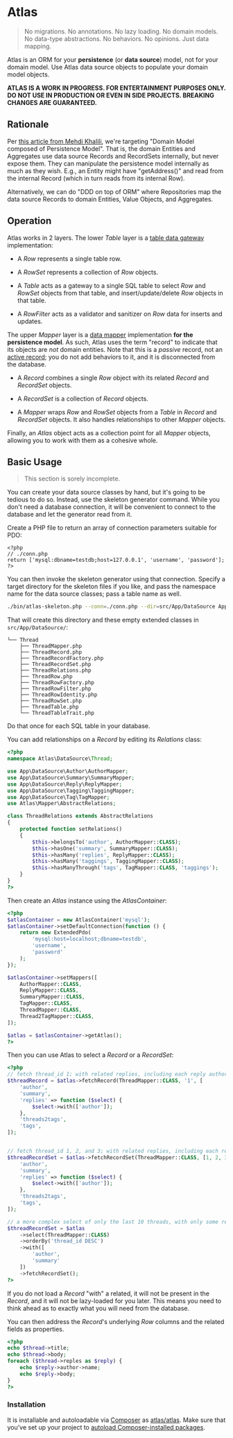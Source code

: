 # Atlas

> No migrations. No annotations. No lazy loading. No domain models. No data-type abstractions. No behaviors. No opinions. Just data mapping.

Atlas is an ORM for your **persistence** (or **data source**) model, not for your domain model. Use Atlas data source objects to populate your domain model objects.

**ATLAS IS A WORK IN PROGRESS. FOR ENTERTAINMENT PURPOSES ONLY. DO NOT USE IN PRODUCTION OR EVEN IN SIDE PROJECTS. BREAKING CHANGES ARE GUARANTEED.**

## Rationale

Per [this article from Mehdi Khalili](http://www.mehdi-khalili.com/orm-anti-patterns-part-4-persistence-domain-model/), we're targeting "Domain Model composed of Persistence Model". That is, the domain Entities and Aggregates use data source Records and RecordSets internally, but never expose them. They can manipulate the persistence model internally as much as they wish. E.g., an Entity might have "getAddress()" and read from the internal Record (which in turn reads from its internal Row).

Alternatively, we can do "DDD on top of ORM" where Repositories map the data source Records to domain Entities, Value Objects, and Aggregates.

## Operation

Atlas works in 2 layers. The lower _Table_ layer is a [table data gateway](http://martinfowler.com/eaaCatalog/tableDataGateway.html) implementation:

- A _Row_ represents a single table row.

- A _RowSet_ represents a collection of _Row_ objects.

- A _Table_ acts as a gateway to a single SQL table to select _Row_ and _RowSet_ objects from that table, and insert/update/delete _Row_ objects in that table.

- A _RowFilter_ acts as a validator and sanitizer on _Row_ data for inserts and updates.

The upper _Mapper_ layer is a [data mapper](http://martinfowler.com/eaaCatalog/dataMapper.html) implementation **for the persistence model**. As such, Atlas uses the term "record" to indicate that its objects are *not* domain entities. Note that this is a *passive* record, not an [active record](http://martinfowler.com/eaaCatalog/activeRecord.html); you do not add behaviors to it, and it is disconnected from the database.

- A _Record_ combines a single _Row_ object with its related _Record_ and _RecordSet_ objects.

- A _RecordSet_ is a collection of _Record_ objects.

- A _Mapper_ wraps _Row_ and _RowSet_ objects from a _Table_ in _Record_ and _RecordSet_ objects. It also handles relationships to other _Mapper_ objects.

Finally, an _Atlas_ object acts as a collection point for all _Mapper_ objects, allowing you to work with them as a cohesive whole.

## Basic Usage

> This section is sorely incomplete.

You can create your data source classes by hand, but it's going to be tedious to do so. Instead, use the skeleton generator command. While you don't need a database connection, it will be convenient to connect to the database and let the generator read from it.

Create a PHP file to return an array of connection parameters suitable for PDO:

```
<?php
// ./conn.php
return ['mysql:dbname=testdb;host=127.0.0.1', 'username', 'password'];
?>
```

You can then invoke the skeleton generator using that connection. Specify a target directory for the skeleton files if you like, and pass the namespace name for the data source classes; pass a table name as well.

```bash
./bin/atlas-skeleton.php --conn=./conn.php --dir=src/App/DataSource App\\DataSource\\Thread --table=threads
```

That will create this directory and these empty extended classes in `src/App/DataSource/`:

    └── Thread
        ├── ThreadMapper.php
        ├── ThreadRecord.php
        ├── ThreadRecordFactory.php
        ├── ThreadRecordSet.php
        ├── ThreadRelations.php
        ├── ThreadRow.php
        ├── ThreadRowFactory.php
        ├── ThreadRowFilter.php
        ├── ThreadRowIdentity.php
        ├── ThreadRowSet.php
        ├── ThreadTable.php
        └── ThreadTableTrait.php

Do that once for each SQL table in your database.

You can add relationships on a _Record_ by editing its _Relations_ class:

```php
<?php
namespace Atlas\DataSource\Thread;

use App\DataSource\Author\AuthorMapper;
use App\DataSource\Summary\SummaryMapper;
use App\DataSource\Reply\ReplyMapper;
use App\DataSource\Tagging\TaggingMapper;
use App\DataSource\Tag\TagMapper;
use Atlas\Mapper\AbstractRelations;

class ThreadRelations extends AbstractRelations
{
    protected function setRelations()
    {
        $this->belongsTo('author', AuthorMapper::CLASS);
        $this->hasOne('summary', SummaryMapper::CLASS);
        $this->hasMany('replies', ReplyMapper::CLASS);
        $this->hasMany('taggings', TaggingMapper::CLASS);
        $this->hasManyThrough('tags', TagMapper::CLASS, 'taggings');
    }
}
?>
```

Then create an _Atlas_ instance using the _AtlasContainer_:

```php
<?php
$atlasContainer = new AtlasContainer('mysql');
$atlasContainer->setDefaultConnection(function () {
    return new ExtendedPdo(
        'mysql:host=localhost;dbname=testdb',
        'username',
        'password'
    );
});

$atlasContainer->setMappers([
    AuthorMapper::CLASS,
    ReplyMapper::CLASS,
    SummaryMapper::CLASS,
    TagMapper::CLASS,
    ThreadMapper::CLASS,
    Thread2TagMapper::CLASS,
]);

$atlas = $atlasContainer->getAtlas();
?>
```

Then you can use Atlas to select a _Record_ or a _RecordSet_:

```php
<?php
// fetch thread_id 1; with related replies, including each reply author
$threadRecord = $atlas->fetchRecord(ThreadMapper::CLASS, '1', [
    'author',
    'summary',
    'replies' => function ($select) {
        $select->with(['author']);
    },
    'threads2tags',
    'tags',
]);


// fetch thread_id 1, 2, and 3; with related replies, including each reply author
$threadRecordSet = $atlas->fetchRecordSet(ThreadMapper::CLASS, [1, 2, 3], [
    'author',
    'summary',
    'replies' => function ($select) {
        $select->with(['author']);
    },
    'threads2tags',
    'tags',
]);

// a more complex select of only the last 10 threads, with only some relateds
$threadRecordSet = $atlas
    ->select(ThreadMapper::CLASS)
    ->orderBy('thread_id DESC')
    ->with([
        'author',
        'summary'
    ])
    ->fetchRecordSet();
?>
```

If you do not load a _Record_ "with" a related, it will not be present in the _Record_, and it will not be lazy-loaded for you later. This means you need to think ahead as to exactly what you will need from the database.

You can then address the _Record_'s underlying _Row_ columns and the related fields as properties.

```php
<?php
echo $thread->title;
echo $thread->body;
foreach ($thread->reples as $reply) {
    echo $reply->author->name;
    echo $reply->body;
}
?>
```

### Installation
It is installable and autoloadable via [Composer](https://getcomposer.org/) as [atlas/atlas](https://packagist.org/packages/atlas/atlas).
Make sure that you’ve set up your project to [autoload Composer-installed packages](https://getcomposer.org/doc/00-intro.md#autoloading).
